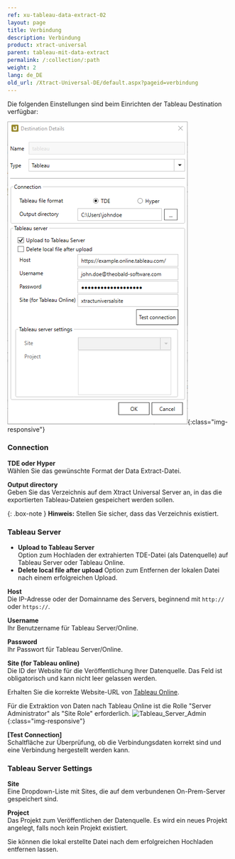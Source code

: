 ```yaml
---
ref: xu-tableau-data-extract-02
layout: page
title: Verbindung
description: Verbindung
product: xtract-universal
parent: tableau-mit-data-extract
permalink: /:collection/:path
weight: 2
lang: de_DE
old_url: /Xtract-Universal-DE/default.aspx?pageid=verbindung
---
```


Die folgenden Einstellungen sind beim Einrichten der Tableau Destination verfügbar:

![tableauDestinationDetails-hyper](/img/content/tableauDestinationDetails-hyper.png){:class="img-responsive"}

### Connection
**TDE oder Hyper** <br>
Wählen Sie das gewünschte Format der Data Extract-Datei. 

**Output directory** <br>
Geben Sie das Verzeichnis auf dem Xtract Universal Server an, in das die exportierten Tableau-Dateien gespeichert werden sollen.

{: .box-note }
**Hinweis:** Stellen Sie sicher, dass das Verzeichnis existiert.

### Tableau Server
- **Upload to Tableau Server** <br>
Option zum Hochladen der extrahierten TDE-Datei (als Datenquelle) auf Tableau Server oder Tableau Online.
- **Delete local file after upload**
Option zum Entfernen der lokalen Datei nach einem erfolgreichen Upload.

**Host** <br>
Die IP-Adresse oder der Domainname des Servers, beginnend mit `http://` oder `https://`.

**Username** <br>
Ihr Benutzername für Tableau Server/Online.

**Password** <br>
Ihr Passwort für Tableau Server/Online.

**Site (for Tableau online)** <br>
Die ID der Website für die Veröffentlichung Ihrer Datenquelle. 
Das Feld ist obligatorisch und kann nicht leer gelassen werden.

Erhalten Sie die korrekte Website-URL von [Tableau Online](https://online.tableau.com/#/site/Site/workbooks).

Für die Extraktion von Daten nach Tableau Online ist die Rolle "Server Administrator" als "Site Role" erforderlich.
![Tableau_Server_Admin](/img/content/tableau_server_admin.png){:class="img-responsive"}

**[Test Connection]**<br>
Schaltfläche zur Überprüfung, ob die Verbindungsdaten korrekt sind und eine Verbindung hergestellt werden kann.

### Tableau Server Settings
**Site**<br>
Eine Dropdown-Liste mit Sites, die auf dem verbundenen On-Prem-Server gespeichert sind.

**Project**<br>
Das Projekt zum Veröffentlichen der Datenquelle. Es wird ein neues Projekt angelegt, falls noch kein Projekt existiert.


Sie können die lokal erstellte Datei nach dem erfolgreichen Hochladen entfernen lassen.